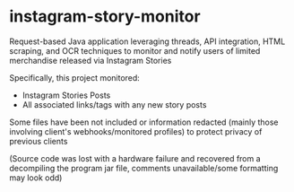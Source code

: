 # instagram-story-monitor
Request-based Java application leveraging threads, API integration, HTML scraping, and OCR techniques to monitor and notify users of limited merchandise released via Instagram Stories

Specifically, this project monitored:
- Instagram Stories Posts
- All associated links/tags with any new story posts

Some files have been not included or information redacted (mainly those involving client's webhooks/monitored profiles) to protect privacy of previous clients

(Source code was lost with a hardware failure and recovered from a decompiling the program jar file, comments unavailable/some formatting may look odd)
